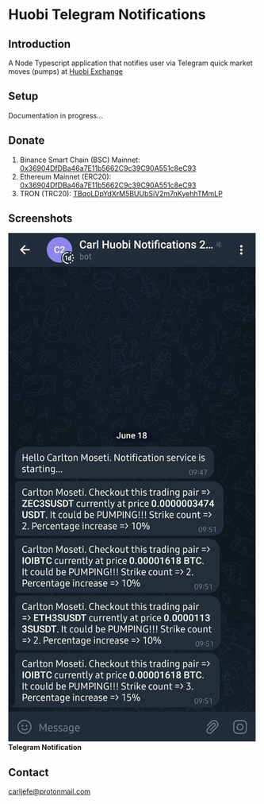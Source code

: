# Huobi Telegram Notifications

## Introduction
A Node Typescript application that notifies user via Telegram quick market moves (pumps) at [Huobi Exchange](https://www.huobi.com/en-us/topic/double-reward/?invite_code=bgys2223)

## Setup
Documentation in progress...

## Donate
1. Binance Smart Chain (BSC) Mainnet:
   [0x36904DfDBa46a7E11b5662C9c39C90A551c8eC93](https://bscscan.com/address/0x36904dfdba46a7e11b5662c9c39c90a551c8ec93)
2. Ethereum Mainnet (ERC20):
   [0x36904DfDBa46a7E11b5662C9c39C90A551c8eC93](https://etherscan.io/address/0x36904dfdba46a7e11b5662c9c39c90a551c8ec93)
3. TRON (TRC20):
   [TBqoLDpYdXrM5BUUbSiV2m7nKyehhTMmLP](https://tronscan.io/#/address/TBqoLDpYdXrM5BUUbSiV2m7nKyehhTMmLP)

## Screenshots
![Telegram Notification](screenshots/image.jpg)
**Telegram Notification**

## Contact
[carljefe@protonmail.com](mailto:carljefe@protonmail.com)